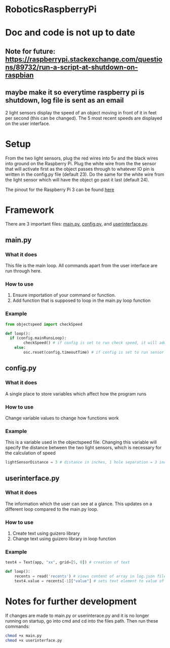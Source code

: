 # RoboticsRaspberryPi

# Doc and code is not up to date
## Note for future: https://raspberrypi.stackexchange.com/questions/89732/run-a-script-at-shutdown-on-raspbian
## maybe make it so everytime raspberry pi is shutdown, log file is sent as an email 

2 light sensors display the speed of an object moving in front of it in feet per second (this can be changed). The 5 most recent speeds are displayed on the user interface.

# Setup

From the two light sensors, plug the red wires into 5v and the black wires into ground on the Raspberry Pi. Plug the white wire from the the sensor that will activate first as the object passes through to whatever IO pin is written in the config.py file (default 23). Do the same for the white wire from the light sensor which will have the object go past it last (default 24).

The pinout for the Raspberry Pi 3 can be found [here](https://www.raspberrypi.org/documentation/usage/gpio/)

# Framework

There are 3 important files: [main.py](#mainpy), [config.py](#configpy), and [userinterface.py](#userinterfacepy). 

## main.py

### What it does

This file is the main loop. All commands apart from the user interface are run through here.

### How to use

  1. Ensure importation of your command or function.
  2. Add function that is supposed to loop in the main.py loop function

### Example

```python
from objectspeed import checkSpeed
```
```python
def loop():
  if (config.mainRunsLoop):
        checkSpeed() # if config is set to run check speed, it will add checkSpeed function to the loop from objectspeed file
    else: 
        osc.reset(config.timeoutTime) # if config is set to run sensor callback function, a timeout is set to reset variables after config.timeoutTime in seconds
```

## config.py

### What it does

A single place to store variables which affect how the program runs

### How to use
  
  Change variable values to change how functions work

### Example

This is a variable used in the objectspeed file. Changing this variable will specify the distance between the two light sensors, which is necessary for the calculation of speed
```python
lightSensorDistance = 3 # distance in inches, 1 hole separation = 3 inches, 0 hole = 1.5 inches
```

## userinterface.py

### What it does

The information which the user can see at a glance. This updates on a different loop compared to the main.py loop.

### How to use

  1. Create text using guizero library
  2. Change text using guizero library in loop function

### Example

```python
text4 = Text(app, "xx", grid=[5, 0]) # creation of text
```
```python
def loop():
    recents = read('recents') # views content of array in log.json file
    text4.value = recents[-1]["value"] # sets text element to value of the array's last element
```
# Notes for further development

If changes are made to main.py or userinterace.py and it is no longer running on startup, go into cmd and cd into the files path. Then run these commands:
```bash
chmod +x main.py
chmod +x userinterface.py
```
